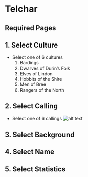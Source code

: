 # Telchar

## Required Pages

## 1. Select Culture
- Select one of 6 cultures
  1. Bardings
  2. Dwarves of Durin’s Folk
  3. Elves of Lindon
  4. Hobbits of the Shire
  5. Men of Bree
  6. Rangers of the North

## 2. Select Calling
- Select one of 6 callings
![alt text](image-1.png)

## 3. Select Background

## 4. Select Name

## 5. Select Statistics